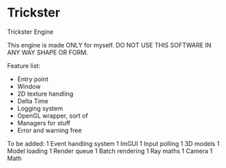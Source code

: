 # Trickster
Trickster Engine

This engine is made ONLY for myself. DO NOT USE THIS SOFTWARE IN ANY WAY SHAPE OR FORM.




Feature list:
- Entry point
- Window
- 2D texture handling
- Delta Time
- Logging system
- OpenGL wrapper, sort of
- Managers for stuff
- Error and warning free


To be added:
1 Event handling system
1 ImGUI
1 Input polling
1 3D models
1 Model loading
1 Render queue
1 Batch rendering
1 Ray maths
1 Camera
1 Math
